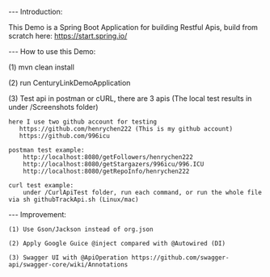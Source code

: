--- Introduction:

This Demo is a Spring Boot Application for building Restful Apis,
build from scratch here: https://start.spring.io/

--- How to use this Demo:

(1) mvn clean install

(2) run CenturyLinkDemoApplication

(3) Test api in postman or cURL, there are 3 apis (The local test results in under /Screenshots folder)

    here I use two github account for testing
       https://github.com/henrychen222 (This is my github account)
       https://github.com/996icu
       
    postman test example:
        http://localhost:8080/getFollowers/henrychen222
        http://localhost:8080/getStargazers/996icu/996.ICU
        http://localhost:8080/getRepoInfo/henrychen222
        
    curl test example:
        under /CurlApiTest folder, run each command, or run the whole file via sh githubTrackApi.sh (Linux/mac)


--- Improvement:

    (1) Use Gson/Jackson instead of org.json
    
    (2) Apply Google Guice @inject compared with @Autowired (DI)
    
    (3) Swagger UI with @ApiOperation https://github.com/swagger-api/swagger-core/wiki/Annotations
